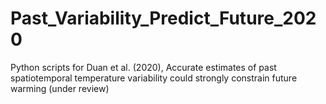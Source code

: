 # Past_Variability_Predict_Future_2020
Python scripts for Duan et al. (2020), Accurate estimates of past spatiotemporal temperature variability could strongly constrain future warming (under review)
